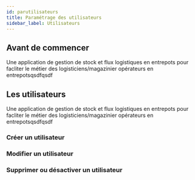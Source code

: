 ```yaml
---
id: parutilisateurs
title: Paramétrage des utilisateurs
sidebar_label: Utilisateurs
---
```


## Avant de commencer

Une application de gestion de stock et flux logistiques en entrepots pour facliter le métier des logisticiens/magazinier opérateurs en entrepotsqsdfqsdf

## Les utilisateurs

Une application de gestion de stock et flux logistiques en entrepots pour facliter le métier des logisticiens/magazinier opérateurs en entrepotsqsdfqsdf

### Créer un utilisateur

### Modifier un utilisateur

### Supprimer ou désactiver un utilisateur